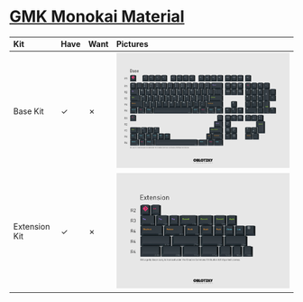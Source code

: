 # [GMK Monokai Material](https://geekhack.org/index.php?topic=108465.0)

| Kit                                   | Have    | Want    | Pictures |
| :-------------------------------------| :------ | :------ | :------- |
| Base Kit                              |    ✓    |    ✗    | ![](pictures/gmk_monokai_material_base_kit.jpg) |
| Extension Kit                         |    ✓    |    ✗    | ![](pictures/gmk_monokai_material_extension_kit.jpg) |
